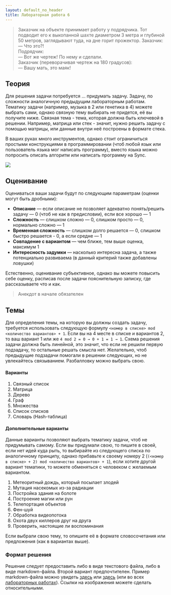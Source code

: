 ```yaml
---
layout: default_no_header
title: Лабораторная работа 6
---
```


> Заказчик на объекте принимает работу у подрядчика. Тот подводит его к выкопанной шахте диаметром 3 метра и 
> глубиной 50 метров, заглядывают туда, на дне горит прожектор.
> Заказчик:  
> — Что это?!  
> Подрядчик:  
> — Вот же чертеж! По нему и сделали.  
> Заказчик (переворачивая чертеж на 180 градусов):  
> — Вашу мать, это маяк!  

## Теория

Для решения задачи потребуется ... придумать задачу. Задачу, по сложности аналогичную предыдущим лабораторным работам. Тематику
задачи (например, музыка в 2 или генетика в 4) можете выбрать сами, однако связную тему выбирать не придется, её вы получите ниже.
Связная тема - тема, которая должна быть ключевой в решении. Например, матрица или стек - значит, нужно решить задачу с помощью 
матрицы, или данные внутри неё построены в формате стека.

В ваших руках много инструментов, однако стоит ограничиться простыми конструкциями в программировании (чтоб любой язык или 
пользователь языка мог написать программу), вместо языка можно попросить описать алгоритм или написать программу на Sync.

<img class="img-small" src="{{site.baseurl}}/resources/ifmsh/lab-6/01_demotivator.png">

## Оценивание

Оцениваться ваши задачи будут по следующим параметрам (оценки могут быть дробными):

- **Описание** — если описание не позволяет адекватно понять/решить задачу — 0 (чтоб не как в предисловии), если все хорошо — 1
- **Сложность** — слишком сложно — 0, слишком просто — 0, нормально сложно — 1
- **Временная сложность** — слишком долго решается — 0, слишком быстро решается - 0, а если средне — 1
- **Совпадение с вариантом** — чем ближе, тем выше оценка, максимум 1
- **Интересность задумки** — насколько интересна задача, а также потенциально развиваема (в данный критерий также добавлены ловушки)

Естественно, оценивание субъективное, однако вы можете повысить себе оценку, расписав после задачи пояснительную записку, 
где рассказываете что и как.

> Анекдот в начале обязателен  

## Темы

Для определения темы, на которую вы должны создать задачу, требуется использовать следующую формулу 
`<номер в списке> mod <количество вариантов> + 1`. Если вы на 4 месте в списке и вариантов 2, то ваш вариант 1 или 
же `4 mod 2 = 0 → 0 + 1 = 1 → 1`. Схема решения задачи должна быть линейной, это значит, что если не решили первую подзадачу, 
то остальные решать смысла нет. Желательно, чтоб предыдущие подзадачи помогали в решении следующих, но не увлекайтесь связыванием.
Разбалловку можно выбрать свою. 

#### Варианты

1. Связный список
2. Матрица
3. Дерево
4. Граф
5. Множества
6. Список списков
7. Словарь (Hash-таблица)

#### Дополнительные варианты

Данные варианты позволяют выбрать тематику задачи, чтоб не придумывать самому. Если вы придумали свою, то пишите в своей, если 
нет идей куда рыть, то выбирайте из следующего списка по аналогичному принципу, однако прибавьте к своему номеру 2 (`(<номер в списке> + 2) mod <количество вариантов> + 1`), 
если хотите другой вариант тематики, то можете обменяться с человеком с желаемым вариантом.

1. Метеоритный дождь, который посылает злодей
2. Мутация насекомых из-за радиации
3. Постройка здания на болоте
4. Построение магии или рун
5. Телепортация объектов
6. Фен-шуй
7. Обработка видеопотока
8. Охота двух киллеров друг на друга
9. Проверить, настоящие ли воспоминания

Если выбрали свою тему, то опишите её в формате словосочетания или предложения (как в вариантах выше).

### Формат решения

Решение следует предоставить либо в виде текстового файла, либо в виде markdown-файла. Второй вариант предпочтителен. Пример markdown-файла
можно увидеть [здесь][lab-1-raw] или [здесь][lab-3-raw] (или во всех [лабораторных работах][labs-raw]). Ссылки на изображения можете сделать относительными.

[labs-raw]: https://github.com/octo-gone/sync-execution/tree/gh-pages/ifmsh
[lab-1-raw]: https://raw.githubusercontent.com/octo-gone/sync-execution/gh-pages/ifmsh/lab-1.md
[lab-3-raw]: https://raw.githubusercontent.com/octo-gone/sync-execution/gh-pages/ifmsh/lab-3.md